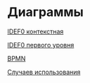 # Диаграммы
[IDEF0 контекстная](https://www.draw.io/?lightbox=1&highlight=0000ff&edit=_blank&layers=1&nav=1&title=IDEF0_contextual.xml#R7Zzdc6o4FMD%2FGmd2H%2ByQL5BH0Xr3ZWd2pjuzvfeNClXmonSQVr1%2F%2FQZI8CTAbYvRSm0faAhJwOScH%2BcjOiCT1e5b6j8t%2F06CMB5gK9gNyHSAMbKtEf%2BX1%2BzLGkpoWbFIo0A0OlTcRb9CUWmJ2ucoCDdKwyxJ4ix6UivnyXodzjOlzk%2FTZKs2e0xi9a5P%2FiKsVdzN%2Fbhe%2B18UZMuydsSsQ%2F1fYbRYyjsjS1xZ%2BbKxqNgs%2FSDZgipyOyCTNEmysrTaTcI4nzw5L2W%2FWcvV6sHScJ29pQPdbn8EP2wWuLN%2F0QSNhvfsYYjLUV78%2BFl84MHUGrij%2FOg5xZEUx9vBFA1GWJb5sSyPZD0%2FTvhIolIUynqvKM%2BKMimOCIzWOALsDm86AWUku%2FOjB%2B5bjC%2FGcdTRqr5U1Jcrk%2B3lcqfJ8zoI8xmzBsTbLqMsvHvy5%2FnVLRdwXrfMVjE%2FQ7xYXwGxKC9hmoU7UCVW5FuYrMIs3fMm4iqRci7Ug0hp2R6EDY1E3RIKmpQzXwj4ohr7IAO8IMTgHSJB6iKhz1K4Dsa5bvGzeexvNtFcnRg%2BH%2Bn%2BXkxicfI9P7nBTJ5Pd%2FDqdC%2FOWmc089NFmL0uyGGgqHN93sG8soZplXVpGPtZ9KJCoGmqxR3%2BSSL%2BxNWyIqItK2XqEJvkOZ2HohdUWm0gYqsDUaotezkxtYGKla8%2BdndhoA3CYMd8srwgeuHFRV4skDEFmoYAMqwmVRyDsqMwRTSWuBGntKbqTAyu9C2fjH9Q%2BHC68HLNzFRxTcNN9Mt%2FKBrkUviUz2Yxv8wbsCmv8eNosc6lnctlmPKKXMMj%2FpYYiwurKAjy%2Fl7sP4Sx589%2FLgqUTJI4SYv7ksfir1HIf6uHOkuqd514YuV10sSYoXVDKKWKHKHjxFw2SR4fN%2BFJBI%2BdjkLO1VBIf7m4HSmEPphCtjkKjWvGxEylStmmskhKe6UcxAX2CvtktJH6ZoI2NlakRWrF5cLGMQkbYOV8V%2FDyuWEzdFVGVFbru2FDPhY2o7ow8IUaY2BwMJUvlW9RXp0CTMwkd6AXhSRZgCMiBtd8IzlsBS%2Bs2U%2B8pQPsIa1vcZejPKryk7p8kD%2F8n74Yyy0e3S36jFE5O3%2F2lnxS%2BU2QjwsvuXTYuUZhd5WsIyONdaQj64jr3jDVRtP9%2BhPTDje4%2B7lyQzvJA0CDtMGSOSC4UhJijAUb%2BgoFqSRGoOA4qvN1JCIqs6qSndNDA6G6mBxBDecqsUGpruvdqEGZ5teh8zIDtTBjVovJwDiyFn5ttHQYMKCmIHbsSisGOmvS2uorY1BbtLiTz2XZ9NItD9QUTfyCyPsg4mjKr3tHb4UI6wgRvjr%2BHjQTutT6vDbWbCWmpKl4oRzRrKQ1hA9zg6SefYIuG3TlvDfzCCKPl%2B2aO4ZaGnfgo%2FQEe29fVSi4GvaZdbuuM8aENWaxrm6Xnp7Dp2EfdjT24TOwT36W33l0r0a%2Bq%2BiSrQaz%2Boobo%2F7c0UEeOZbsIj062z6fR4fNenRXySN990bnONDwgxNscu11e8lWfbMyJd9TBrRuzumUULeoqy79pRsguCmJ%2Bl5930XZPSh%2FP6g%2BPzsoe37yqq6XutEbXR%2Fq2XTqdlR2x9KsD%2BfMyt6Q7vwMPkUl4UcruHWDiBytN0ls3JC4NOZhoCt5o%2Bvv4a5J7KEepTn3C73B3cydgCr1XGxhOSSmLekKVOa%2F3GDXWxpIdTDxumfM0Uz1i0%2FzkgY38AsH78QBoqoas64RB93AZ2dO2ZAGb%2B%2FAAwsEIyEPKHD%2B%2B0uCShOMOP8uU5N4Rxr%2BlXWp9jghFxpcPVN%2B%2F7VgQY%2FrMdsUFnR749RYaMnkQsVHIFYI9304n8JMqNTBCByoBocemAlmc7JXiQOmpThZ18hADQf6QKfGQXPa9LCrvlJ76C9M1F2v1T5VLRnKZAazr6QwmbLE2FXjh5cPChPxw7bNG1dLCj3x2BtStMQQ4f54uLN8CiILGin6igOT0UZHCzaa2SF6Pp%2FCbOjxOtngoFdCBL1hQ0vsEf6EAAWc8AYN382bAk8D7pjy1K%2FVvPGLMP02PExGMrFljy7d1JBBty%2Bf5IitCRoEbD3J2Bea0JbIJQVfmSMgcjkSFMAWYEf9C8FNpkhZ7vjLIX2hSaVcRnZeEtWLGR4ZDT2GLfz08GM6ZfPDTxKR2%2F8B)

[IDEF0 первого уровня](https://www.draw.io/?lightbox=1&highlight=0000ff&edit=_blank&layers=1&nav=1&title=IDEF0_first_level.xml#R7Z1bc6M4FoB%2FjR%2FpQjcuj3ac7D7sVE1V1%2B7OPm0Rg2NvOyaDSXcyv365CUsHCbDBKI7TD25QxE0cfTo3iRm5e377WxK8bH6Lw2g3w3b4NiPLGcbIsb3sv7zkvSyhhJYFT8k2rCodC75v%2F4qqQrsqfd2G0UGqmMbxLt2%2ByIWreL%2BPVqlUFiRJ%2FEuuto538lVfgqeoUfB9Feyapf%2FehummLPWYfSz%2Fe7R92vArI7v6y3PAK1cFh00Qxr%2BEInI%2FI3dJHKfl1vPbXbTLG4%2B3S3ncg%2Bav9Y0l0T7tc8CPx8fozUssN%2Fjxz%2BR1%2Fd%2FI2fzLIuVZfga71%2BqBZ0t75j%2FMlmjm2fn2wit%2BWfF7l9UtNtzit9yeC9tl%2BX3xi6vnTt95Yybx6z6M8vuxZ2Txa7NNo%2B8vwSr%2F669MfLKyTfq8y%2FZQtlndWZSk0Zv2kVHdkJkERvFzlCbvWRV%2BAG%2F7SvgQf22%2Fjq%2ByrrMRXqNTlQWV9DzVpz42cLZRtfEJ7U2b7Q0bKdqH81xws73VLjgctiu5XbJnT97%2FyNvwG%2BO7%2FxH%2FtnyrGrjce6%2F2ygtFYUPeQWtmHSxInqK0S2qarS60KlM0Ki9Lol2Qbn%2FKt6Fq6eoKv8fb7AaPL9WTXyr2wcs6xK%2FJKqqOEjsEPJELTkTAicp2aJyoePH1Y58vC0whC84ua6xFuP2ZbT7lm0V3LHvYotEdl0U3xcUvEvpiWcfPO2t1xsekPmFVkt2yeBn1lfOeXF4h26bClbWnAcKc9d1UFt8kOmz%2FCh6LCrlYvuTNWzQ4W8zYMisJdtunfS79mVxGSVaQM2CbIXle%2FeF5G4b58Ytd8BjtFsHqx1NBlrt4FyfFdcm6%2BNdGkWrAqO7kiGmxP%2Bi7sBY5lv2NsmFyzqvE6%2FUhuojkeWNSSGSQgKRPTiHLAUOLdyaFCJJPRLj4TEQhvzeFlsI4jwQ62CcqBbZElmqXCuBacNDUOkh97K1Cx%2BuCDqGUygL50SHE5f4SupB9IxSCuhA7E0IWARDC06pCCDVlIXtRcyphprRASq5U2HgQ8EA5crLKboWTXmSyG3L3CQmCbLWgCnqLc2UAwSMA5G2b%2FiFsC0pMtnekR75zOjzK7tcFjx6QQRqlcyJdB1CGuOfqOn6H0qTBTPYKg3ehWtX5LiFTCoeIRh1q%2BkhKc%2BxBMMq4JjPcEGshWHGdm9WMSgq0cg0xf5R%2BgIFmfkG0qfxEWjGsVWabi2Epkg31WVGnFM9TJPGhcWJPkFAsD8ilY6J2IfBb6N0ZDDsQCbTyjDsQkTvCoGfeg2h2QKPAL4zPNd6N680qT46aEy2evMGD00AGFYPm7Q5gbiuCMtMeUTJM7Dm9nKnGLzyGbX%2BGan55r2SnSs%2BH7k4EYo1P58p0egeGY6AP4mSdXn0dpnG46u4L1uf3dZT08g7GlXuFH6MC2%2BEl2B8Pd%2F58jQuSxquDtc25tA92Vh7sthiJcLRGyHIz4ljho4ss5hJm4UfiUuZ42Cf4eAKFLli7S0pjpOb9fWU8KHwipU5HGoEk7meZl%2B4YJFC6fB79uDDRY1cPU%2FuRh2un9x0PeXsjlJCuoDGxMHWw1NssPAql8GQD1hi%2BpKNajU15o83q1dC%2Fc7I72pAajft5fU5FmhOG4cpDtEQaDtHacqhLrWBtk8h%2BXK0c39eQXIQzEXhOihJHzgGof%2B9lpGW%2FdyfCzNhDY9G1dS88Exae1W8EBu0vWCtJ1mZOyG5%2Ba6Btwbs%2BOKk3GbnHTalyb5PcDA0kt84hQicmuco9pnOcnoo26iIfoYCUaAvWJKfdilprz0bZv8eIrUM1zyGZa7ZjKWtralYPeCAR1HcNJxDjdeqBqBzEymbwBccP%2BwK4EmgtAAeJHiMBnKJvTD4vJd8mC3hghSOztDiXjWyjpnlaSRpRZBup4%2FtTxxEaThIuDcbiCETlqbi%2BOIJZJ5pLO0a7a4kjEJX5qxw21T1ShLpyPOsRROjsw2fGDD%2FhEEHaaZPHvIfJ9%2BWBT1Qm921ECPhY151ayEzCDUYIKGRSX7h5YJ4FGZz1o7kOjOrKHv%2FO%2BkSOKFwmQkAU5uqynOKhod8t8EyTRCukNyMqa6cD%2FcuXBxzto2BlOPle7cZJuomf4sw2uz%2BWLmRFVXjn%2F4vS9L2aLhm8pnFWdDzDP%2BL4paGjGeMdYT15RzVxht4vedjUvN46kC9mHc8lb2S%2BDWZo1YmBi8qHOZJW9KUPgb7WGqCS4GENzG2Wb7s66WQeT6KYONgtlSCsa9gg9kB0nhhPrOOmm2JgbolIiLGIpdDaD4Vnom72FgeG4ReBbGDDUtf0m%2BABiit3TZjV3n2sea1DXRN04lnSROHRz%2FslnwhUOZ3rxHubJ8R%2F%2FmGv7Chtw56sM3%2F4GT1k1InJ5qYEfqieP1pyM7Mn7vm9pybPsTCyMj7i1nozX7vkPCU8O8iRx%2F1y3vKX%2Bi1321bznWL%2FulBEVatz9EHRIesVaS%2B35dFVWfOph9vyUlQbz22pM%2BOnwR8G%2BHMgtXovD2PDjGO40MxIfksYReLatvbG6jWm1AdcxnFJVVr5IBqLxtKw%2BScnJSPUl3WENIQbnn9CNdqKQG%2BHySkHH9%2F5%2BjlmyZklaYMzZ6MUgwgQ6zlHZDRx6D1Nbm4LZqXotcGCi2dYkLunN%2Bkr4N3oz60Bb%2BbK7ljrw6%2FCRVX2zamQMrt%2BhWFAYWihnhuiRg1CTWzrMtyUhdzLRRoIEpNi7itqiJO0%2FPubAILfBQTs27LJOVLQB0R9LHCCy%2BGCd5rxceGelzKDJ4whcxOpU2VyNIIxlcoEF%2BQ6m0jQ%2BnQulDXThChiHawEBziow161oR558gGedEuXMXCZZg2ymqo8oCetWFiqbFRjaHKT9AaIzNonieYpPLYcjhgnbx1BzJPJgKxZPBvo%2BPUUCHFS8oLPzgMrOtVL1zH92jlAlqZfVBvoSuYjxtw9ceXmPjO7liSBXB%2FL3HfRxMp075W1L23u6xfdkUz8s3wHLVzRejPbTtyTPl9OCZk6LSMedvl0xHGiXsq0MzTZHC02bl6OsTUSTGMWKLcEDou9MWsbxmzvubZzkSRiYqy4MA1YMfMUgHlCqt0DPw2YaatcbewLY7xbt8Z%2FPL7O3LVE79m4iUTGFgUwjSqYpXu2N6PO7%2BU2gzPtVw6YyteuZhUTmPTFpw%2FAp%2B7soqvjE%2B9XVxz6MYsmBnJm3HOVKMQaa1ZNq0U5bW7Hee1tPCUQdFzjT6zfXEbKFaw%2Fdgsocdp9lM15QgNdlBOARDGu5XJDZANenAtUjzVMHndEAerv225ya%2FoZLMDd5Bj3R7pj4F1nKU%2FokDQdTAMGrnd%2BKicIPbg9g2ljdVNXDXkfNb4hQYRuWn8Tq%2FzI1ufns9vJ52Oaz8dlsotH7f3urfZ%2BZ6TeD1f79%2BBUuEt3fnWccC4mSN%2BpfPu6CMQNgAC3gkBcE5%2BravjDY2HcIKUx97lpLMDcEDgf9WqwoJ7GfwIWxKnmtrw8BK9wC6xoD8Ndw2JY7riRNWPuatNogClzV4sG9Zz3E9AAHEJ3mqj%2BTeQKuz0CXON%2B%2B5LPxJY1FP69ygl4csEPfLsTfuHbcPgLAdewe7b%2FAbqrHeh6Gi2Zl6lvWZ%2FMCw4A2b%2BXSbV11V7L4zfKwPRRHev6fF9MxcNbminhdobPGPgiAB6oL%2FFBVMYfPMHl6Md9ZddOP9OzP308Dv08MCei4cj5MPDzOiYm%2BGhY%2FUng6uGTxH8f7yON7KObHfkbi0jA1LrelgR0Yvb8HsbJsk%2BR%2Bo61sg8PGCib2W4S55%2BJOFZPgpfNb3EY5TX%2BDw%3D%3D)

[BPMN](https://www.draw.io/?lightbox=1&highlight=0000ff&edit=_blank&layers=1&nav=1&title=BPMN.xml#R7V1bj6M6Ev41kXYf0sIYc3lMd6b3aLVnNdJIu3OejkhCJ%2BiQkCX0dHp%2B%2FZqLia%2FgECAkmXnIgNsYcJW%2F%2BlxVNhP4sj3%2BI%2FH3m9%2FjVRBNTGN1nMD5xDSBadv4v6zksyiBBjSKknUSrspap4Jv4c%2BgLCTV3sNVcGAqpnEcpeGeLVzGu12wTJkyP0niD7baWxyxd93760Ao%2BLb0I7H0v%2BEq3RSlLjJO5b8F4XpD7gyM8i9bn1QuCw4bfxV%2FUEXwywS%2BJHGcFkfb40sQZb1H%2BqW47lXx1%2BrBkmCX6lwwOxz3%2F14cU%2B%2B7%2B7n%2Bz8f31W%2F%2F%2FDo1naKZH370Xr7xZG5MvC%2BTOZi4%2BfGzlf%2Bi%2FPcZ183%2FBPLT4reobOTHs%2FzXzasVp%2FhPMD92SGX8W7RMeib9JN19%2BAi3kb%2FDZ8%2BbdBvhQpAdxkn4M96lflZg4IJD6idpqSxmVlC%2BRZCkwVHZP6DqdayvQbwN0uQTVykv8MqnKTV16hEZf5zkDgynLNxQQjetstAvlW1dNX6SBz4oRXKOeFypeGaA6kpA9b5BxIZ%2FX5plIPT%2Bxt9nh8ERv9lzEr%2FvVsGKyOAkjo9NmAbf9v4yq%2FuBB76uAGpUUCkWAFi5OBKpmBKhuH3JBNhthgw%2BeC1PS0Hh33k5WE4CZEcHX%2Bd1zOPFAdrjpT%2FZyOFsRuMUoORkUN3tysbOqyAblxpHJlVuCY2blBLMyS%2F%2Ba6EBXp1ajGJgFoquPTCrUXi1kWma8pHpUp1vCRbrhUJOmx1sRO6MpOq1aEa1higErvTkRRA6olDaJFiNf4sbedQjIaVirPzUP6RxEii0gFKS3hQCmpxC2BKFsCQKUWlS9xqBRI0QujDDxllGFfF5%2FCPDzAIvX8NIhp8OPg92K3LFIoqXfxVF1AX4rKwOstOVf9jIBmxwDNPv5BJ8%2FEd2%2FITKs%2FmR%2BtP8s2oa98x30kB2UlzlIHJ%2Bui4%2FIxcWbx6sBMKrJXbcZ%2FF7sgw0xh%2FurHVQ26LC5CdB5KfhD%2Fb5ZEpRXvo1DvGTU4gEWZMEoMu2UbxCeRnNlYWWWFVGiNPQ4hWFhnIlrV7oAr2VcAzV0N8Gh0M%2BiaEVK35Po3AXvFSzIm2jXzOORIFRI1uG9MAqyi6U6xTwVINtIX57OwT9yAFI5GBHmRFehT%2Fw4TrN%2B7UoOuz93alF%2B3%2FvcV4xXh6m%2BH2CZOdH02w%2BO32zHN%2F2DDB13t7epoG1wD%2BL4A1TKG%2BFrOXCRQvj1MDpNrk18RzK6EBiyCqGb8tYh2i2CpJTPDfumuLR2dfBxZKXvMJ78yZ0LtArjxxTM6HzXm7EdrUiTIwdRTI7avZlR%2BEd21HadP7BWM5r2VHi6LqSHeV43BRyeKttRZsa6tuKWiOzovAxrSiUsPDMkI1scj0GrLct5wkxYrKta4O%2Fp0FGa4EcMEBuy6EbMNBt6mI3Nwe6NnQTB1QjdMNmRl2FEi4c%2BBbvqOEnM7p4jpoa6hnPPYl3T8JKe4cWXXqsBCAtCpoWzj5qqCTBIfzpL%2FIKmTbvs47Oux49T9Acl%2FhRuN7hgmWQ8W5ckEFUuPSjWfmHbbhaZdc%2FR%2F4iiJ795V%2Fr3Jv4Ekdxkt8XvuX%2F6kCujLWVTzKpjFbjMPLqwc94Ah4xdsRImZcNgf6NG5CEaEZJjSs6XHFcHWrMMGNwObwCXSBFF3LgHoDUBB7PZ1v6l4SWhnYwkfvXUTLabf5K%2BQ04ikW7I2bUsfMIiFaMfiWiTTGT8WzeKzl6SDO17eyMMm8uazcrfQGUaris7tTETPXcNOMJf1pQ4qUZOF0AaEy0VKP65fzxfJ2opFkrlvGlCxgSLwTvxmUJ6aBa3qaTp7xjByBp8N%2BTeTMc3tR119W34qW8LSpm6zKx4aa0kNU%2Fu%2BWEVvB0CjDQNw3TwIbH41QKN%2BlNcyp9SmVRZrpKEMnN9%2Bg5kcObBU%2FXKvTHic6JARzXWRbz02K%2F3T2VhXQfkmHyr2xUfI0PYRrG2XBZxGkab%2FWGCz%2FU0ngvG5H7IAnx%2B2fHc%2FyS4f4QfD0VyQMTZSE%2Bw7LdrfxklYn5c7uIsxdYB7sgyc1de1pQzwosVvoeEmSPJJLvjQ3I0zRnoDYNrCYX8%2BaYcgNR5myoLMg8KFHWSNXqOsrQLsjQV54Ved8mPmZp8jGFs7VLOlbqTmsCxithpXED8S8oye%2BZ6%2Bdyf6EyN%2BkEfNbjMSIDzTstgNxCD%2Bu1IA3rhXUau53L49YM1vyNCvcgQYhfCBvL26TLS32w2MszH9ffyV0WyZnJRw0WgTUf7e0DrNeV0XlSLFkyng6VSzFvSv7Mx1MztaI6P%2BJ4XlK8pA7NI4QuCt5SFV9rLznLqJecICgokRO8EPurtBI2X4HP5e4xreQO3T0a3EHXbUPWjjXyBJU29RFB4%2Bz91OWtirbrxuZNmWEMzB0Uvhv95XZ36LuB9b4b48kCZE3GeH01liKMUp%2BDXHlpRkz3xhCksrpY01qzCAuXuGw8sqpZLemyqD%2FRl5NApkmvvTTIqZ78i%2BNReAAshUd%2BrAzPuUKm4bh8AAR6mp0AutbdGTA%2FBrFUkKxXPNe2Q4PVS2F9YM%2BW3VFsioBY0KHxiAYU2mFAr%2Bp8nkBxAXeyibeL94Ni6HeSctyAAqYrpByLOODJMo55wtUdDkiyk7rHgZZh2GEWi2gDgaObcWwpUpUGyDieCn49XSiwXNTQkgILsG74n1S1kkkrHxlC9kb8ZirCEhmjpjo%2BKO7fKSwRs8vD0pwhMw8wySjgoTZAjCAXIIaXKXb%2Fkw7U1hXNsdLK3NBBrGeW%2FtKbFDgCS6az4Aeezpxlv6qkDRlvlU9qnL4sFjIlFkt3aYKpEIGr70GW3IprjF7PYLE3r3J6qw0rXMoD%2FkoqcHMlbmOas5bVDjoLQjfm50aySGgHumRcqk6IyVL8pUInluKgkanQw0%2Bkka6bnCB3I39GCtbRi5uci6m0XbHHZ2QJU7aeZ9JIsczkRmfSDTAAjZHNo22NCNkvGGA0tRkGBly4y%2FvBWi%2FcbWqoZxiwFaGyh5u52s2pzbc3c7UV4bLGPWQNqvBFNosdyQRUBfvVBNTSnoD2FlVzJVDPCEGzv89JgJ2RwN0oOLpd7%2BZ2WQiEpiiyYWNdOonpN5a9QnnJza5XKw1k3t3mPXq6W8QkpLC0M%2B%2FCPkua5v1cHznvKbEHcHo7CuNiKazDHZKGAinqSAN0uJnHhcuhCG10OP1kG%2BiPUbgKvnif00bJnk%2FXnji6D78YQ9%2By6G5U4iqGcQ%2BWBSFeo0xeVXRtiw3Npqb63vXpRjbYYbXZ0d580hwkn0Bbn8lEYkyOEFPIArDdp7bJRRptdcSXkMHfqsza6pUxeQqfa4czQUPYWpiK%2FChnhXdIzbzG7X8QQaubWakODHPkgNsWO%2BVTWlAL1CPCW3M4vBVmpm2XaSBudZDm%2FhpqpO1e2%2Ft3nN0oXCZx6pcr36ZerQe1%2FVYfhkKp%2BwNQ9snLRq3BprboDhet9bhH0UBJ8gNiK7DZrR9bp8byDU15jO47ti9zYMvTlCDBvQotaYRU4eFl%2BUq578c0qHvKkqKaMdstv8X0sJv2ontY0ufqrB0fAey2c4lxaxKujrvaaxIGjLYgYHOOrPbIy%2B10NIV8Sx05EGx%2Bw3VQvyqBrz8l662Vb8Lv2MVd0NNCBskE88FiOm59SKC%2FmM4UOJAfB3y4sE%2FfgmyvlxHisMHgsLYzl41NmFdfJartXBhwcZjgXLDaxr1NAe4udi8ocFV4Yrf2wbj63gCYCgy9T9UN5No4g6afCH%2FL7ZKubh4GcZTUb%2FmDDYbtcfPBPhwlYDBHiaWxBngUlmIcjhJddzOhrqOyCDyfPiVPnm0ShKaqLYeGcot0tZsd9zkFQ%2FKFs4v9I3PVTkW3Abzd46xVv7T4NpwdSPadrFFCJ2Cw88lo4Nn4hNqqj4XUHr6GrYupUDcFSIWpF%2BKnK2y3IHwMUDs7QtjCe%2Bh0H6ST7jPgRztR8%2F45d%2FnRTvcm067qAaTDMU9SVBvHvDfc7oqukNqE2qb9eYjHAU0ade7U2uN3hARoiOmyq0iSergVaW5zBhMC8jzwS6ENcfNVk6xa7x%2FcPAlJn5%2F5oayrrX6qdx27ggWXfZpp0KVOnkbw7W6yybv%2BqtKA9oPTnLZzcD6oxLfTd764qUFc7u2LL3h0TNp%2F7KVhgxyDh5Rrf9rFe6R9DXQBhdi0ZkQxfyHKeTt9a%2BymM4apkNFGYcHVFFbbbWL24zZxeF%2Bxy89x9LOc%2BZYG3rEW6nj8BnSawOZvD92l0wTeiNOERQrYCinG6WFVsOWuPawu2b7hbAer8OlcY%2BhvXukEVofEiuZA441hBT5N4jilq2ezjN%2FjVZDV%2BD8%3D)

[Случаев использования](https://www.draw.io/?lightbox=1&highlight=0000ff&edit=_blank&layers=1&nav=1&title=use_cases.xml#R7V1bc6M2FP41ftwOQoDg0Y6TdqbtTDr70O2jN6YxU9tkWLJJ%2BuvLTfLRQdgyAQnSzYMDshCX83Hu53hBbw6vP2ebp93v6TbeL1xn%2B7qg64XrEjcIin%2FlyFszElGnHnnMkm0zdhr4nPwbN4N82nOyjb9JE%2FM03efJkzz4kB6P8UMujW2yLH2Rp%2F2d7uWzPm0e49bA54fNvj36Z7LNd%2FVo6Dun8V%2Fi5HHHz0yc5pvDhk9uBr7tNtv0BQzR2wW9ydI0r7cOrzfxvnx6%2FLnUx911fCsuLIuPuc4B2z93rv%2Fbr3%2Fcfzn8HH1y%2FrpPj%2B6nZpXvm%2F1zc8OLtbOIvPJzFS7WZBGSavuu%2BvSrEbf6ZGCE32L%2Bxp9bcbdP5ebzYb98yNNsQVff4yxPiif72%2BZrvL9PvyV5kh6LKV%2FTPE8PxYR9%2BcVq8%2FDPY5Y%2BH7c36b48rliN%2Fl39gTWW%2B%2BSxPDZPn4rRXX7YFzuk2Gzup5gWv3Y%2BKCIefwHcOD3EefZWTBGo9etDOGb57b2cAMBRvAO0D5qxTQO5R7HyiSrFRkOYK4jkqYlUfa7WgAyEk6ciXoGHcqOmpQMmr6tpq%2BbAZtpttVHRslmw%2BLxpvjod5corFJ9iBSZPrk9aT7jhc246rrY9k4CLCatPCm7Ek49y5FsO5XGdpUIwp74Ft4XpglQF2yl2Vi%2B7JI8%2FP20eym9eCtY3OAgp5yMchG4bhCRQoDAcC4WsjcLWAzpulyXPLfaO6TGWH0px49nbF7jzV7Hj%2FETRH%2F92XT4JR%2By9wb37OEuKu4ozPvia5F%2FAdr2y3%2BydVip3%2BEL11cfbFv9HJCruMH3OHuLLL2i%2ByR7j%2FBK3bZMckNRXUJSPZfF%2Bkyff5ctVkbk5w32aFDciEOXJgHIZAkp9l81BUI6gdSK0jovWqZ9Ca50Kc%2BKm%2B8MwUjNDBhgC5GBUlmRCejmdb%2F1pnXqm4Ege4F0eOMWymTwldiH0J2vsgiik1rT5hSluEc2BW1CC5E9fdiG0pzeZfRhiF8RXwDDYHMpXcJ9XhIV7yfFh%2F7yNxeCjNKXZQygGmMXqqVBtAdLTp7j4arXdfNvFWwFvbvqEEPkORD65AHR9hF5GXqCG3nslEGVIdLj9MOUjWUZMgyqwJoS6FOhbXSlVr2xTVvmYtahUW1fB2jALGk5WKXRbQ%2FS8ax3IgJ1S21l0RrT1kR7iWKdtaI22azANvrdOM2FZHbskLfvVa61JAV7qNdHlUfDtCtzOGlz23aRee1fhVjEMDUu2hJgm3BOCpK5MtPrdrt9qdOx5B424mBoaxWe9ftS6HW3BYdW8QUYnpQrsqLRhrBgMhh0O1FnplY3VQ67wkqh10eaoQbTR4ewlNo7W6iGtlfbVWmloVWt1Fc7%2BOUKWfBjAhuMA1keA9XqbWTJghTJnCrDufAF74qu9ITtBwEbjADZAgPX7AtZHgCWGAUsVgP3h8yyfzCxCJC7yVXq9nZ6BHEI2DkSV8z2ouOQ2%2BV5s1tzQgLHTnPVrJk7ajBT3BS9FdXXCEHFkQ0TfDHK6zmbRlsEBNE9lyxgN1bhz9JHP05bR5oPUUYPo3aJWZkxexHqKWoZQ7BvmcAoX%2FBwxO3HNUB%2Bv7kh4RTDDTFAbryhA7lPDeFX4GueI1w%2FFYzsE9XsxiwS8j5W%2Fvjy2tdDImKUKH6eh0ImrUvHqEAaMrTggYuaA2AePsJxCKsuWhhhMIVyGpagqXOaZ1AVpR0awMZqv5DCXIOm6of9pZtgRy9CwDS5EYZhqZZswwVIwsg4ThWvOBEz085PFuEgDPpM6YZG2HsplERF0e7RVeLFK2l6TRo2f6KzLAWQCBQoebbQcgL47E7tHtvSYnskBdT8eYrus%2B1E10Q05GpGKGGBrRN%2FRiBYyrSJ2ZNcg%2BS2yEBjgEkj8w4wnDwhjyLwdoLmFTVoDSoyR9L16OwAMSmTjiKSaa7Mx6gNtOhCR0hhYLw2h6kSa5Xn9qn6i0UeWFcyzLCv4%2BecTkTJYtaObDk07wp6GZAVi8ax3UAoJHWbYZespTEsLQanTsZUz4T0BKiRnllyeEHDyW5n7CUEEizCjKYapkJRh1sNU3nUu%2F%2Fg1LzjbVCo5Tg5QHQ%2B%2BijOejxQMyReZJl%2F01AAaOETFJdbV3lOUb2ya23XUFLhA94Ept8jLcS0LaRdBQ6%2BocJ6JE6GjuuuyhXNuxPJwi2yOIjb3yboy7XWYVDrAgY9WeE7bZSV%2BL5QJYl70nKL6e7cbAnaJ7zqTI%2F51YcJpybheEu6KPMkhZZyun2gkGedQWTaF%2FWQcrosghqPavsK8LHkVZEJ3LYYBS1Rk7oUrojzgQLq7RgK15ZY%2Bq%2BP1MmqmZd39Q5BeE9jmWTxbd9o%2BBjt8hr8g0857Ha7Y33Leq98RuoLuXFjbtuIveTs9ADoWbltsCFr%2BRO6FBdXnrpLcGbs4GVaYFfzHqIvT72iPdW0IQikjlL4aAQqxAqS%2FgvkZlA7Mkd9A5tuWDqrk4l7SwTElHYxVRfi6mWq%2B1WgldWVt1etbn2NdPMwxaXiO5lWgq%2Fb449hXAU6q6anPhA5BilFkFrCqVI%2FZAFb2eV%2FqX2SZFwe60cCRIMtw55S%2BOjjDZeZcKTaFWYX%2F8gdmx8GsaxezYTgUZlGlOQkMY3aO1RlKr8nUEUvtIla0HxfBxb6IRaXmhJlFbNDheRWuTdTsRwRjlrJZjOJDMKQkW8NXOF%2Bn0D8ZV1Z8ogpD2Gi3Ka5g4CS5dhts6B%2BXW3pDv5M67%2FFMg%2B3q29l0kgtwn2HW9jMZJqB7joDwxRBeo%2Fbrd76wST%2B6YZEyIe4kbb2RW9Dh9kVhchgXr1PBUCqC8O32y0UWh2tnIV9Bc7uR8hAHGlU0V1WpjNaALehw%2B54pDEQ05%2BzUhZT0m9SFD%2Be3JziPlCoKjYw67llHqeEgKkw7CjM7FYY4GhQzy2iZOqmtEYEUPFLII2FiEqrJ%2BwDisEUmZUMXo2TizPlcWgZrSb8zgbEB62lF6Y1FkgmrDzeDsBYlC1W58fgJ%2FU9r%2BvhDn3pNH3KGBf2TKC4UB47sWuAR7Fk6w3pFyfQb8gwIa21XGBunTUmEPCStdrTaQTIeDrYUcAhVXRc%2FNF5tRXW1ETtOJ2bi8I7t3PMQ9OxeRpxQdt9SzKzHxuxIv46kCyBJS1DJ%2B26lodgZUdhzs743VzQj7Akuj6NeX2lPsDst8s1CcbAEraugqI%2BZ3uzGFBSwmd5b8SNMlqQU2xtjQ2GO6SZz7BCv3aYkMtOijvUNg%2BK2igx7C8f%2BNcgOH%2BJ7XISORisy4c5Av6jbrpGbvp%2FR06n0NtqBKlJYoOu6BFL5XOWfOsL1ryiZ32m5pNbgE0ZmgH%2FsXDwHpYbruMssUjtA0srXjeSMR%2B052m8fW%2Bq440gdIv%2FOQxD1LHv0kKuNGdaTImV7%2FfkhdgbNfLkouIxZf9qYjVB%2Bb4ANxrExqzDzfsjUYWRqhD321tv4Rh1NJESgViQ5wB6eKynf5PTUu34%2BcsbpEKErlyJFih9MN5oNEXX8GOWZMsP3JBtpNjuEsXp0omuNK7COgn0oLwbyC6WJRRQMyyYjwEUcTJW0yBSwIrgSbjBcEc6LZlSAaSyiwV%2B6y9pFx0%2F12Qktt%2FTdvqHlVi%2FB3kpIsZulaQ6nFy%2FY7vd0G5cz%2FgM%3D)
